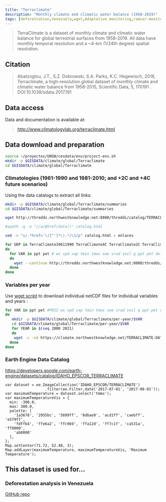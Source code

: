 ```yaml
---
title: "Terraclimate"
description: "Monthly climate and climatic water balance (1958-2019)"
tags: [deforestation,Venezuela,wget,Adaptative monitoring,ramsar-monitoring.org,Earth engine]
---
```


> TerraClimate is a dataset of monthly climate and climatic water balance for global terrestrial surfaces from 1958-2019. All data have monthly temporal resolution and a ~4-km (1/24th degree) spatial resolution.

## Citation

>Abatzoglou, J.T., S.Z. Dobrowski, S.A. Parks, K.C. Hegewisch, 2018, Terraclimate, a high-resolution global dataset of monthly climate and climatic water balance from 1958-2015, Scientific Data, 5, 170191 . DOI:10.1038/sdata.2017.191

## Data access

Data and documentation is available at:
>	http://www.climatologylab.org/terraclimate.html


## Data download and preparation

```sh
source ~/proyectos/UNSW/cesdata/env/project-env.sh
mkdir -p $GISDATA/climate/global/Terraclimate
cd $GISDATA/climate/global/Terraclimate
```

### Climatologies (1961-1990 and 1981-2010; and +2C and +4C future scenarios)​

Using the data catalogs to extract all links:

```sh
mkdir -p $GISDATA/climate/global/Terraclimate/summaries
cd $GISDATA/climate/global/Terraclimate/summaries

wget http://thredds.northwestknowledge.net:8080/thredds/catalog/TERRACLIMATE_ALL/summaries/catalog.html

#xpath -q -e "//a/@href/data()" catalog.html

sed -n "s/.*href='\([^']*\).*/\1/p" catalog.html > enlaces

for GRP in TerraClimate19611990 TerraClimate4C TerraClimate2C TerraClimate19812010
do
  for VAR in ppt pet # ws vpd vap tmin tmax swe srad soil q ppt pet def aet
  do
    wget --continue http://thredds.northwestknowledge.net:8080/thredds/fileServer/TERRACLIMATE_ALL/summaries/${GRP}_${VAR}.nc
  done
done
```


### Variables per year

Use [wget script](http://www.climatologylab.org/wget-terraclimate.html) to download individual netCDF files for individual variables and years :

```sh
for VAR in ppt pet #PDSI ws vpd vap tmin tmax swe srad soil q ppt pet def aet
do
   mkdir -p $GISDATA/climate/global/Terraclimate/per-year/$VAR
   cd $GISDATA/climate/global/Terraclimate/per-year/$VAR
   for YEAR in $(seq 2000 2021)
   do
    wget -c -nd https://climate.northwestknowledge.net/TERRACLIMATE-DATA/TerraClimate_${VAR}_${YEAR}.nc
  done
done
```

### Earth Engine Data Catalog

https://developers.google.com/earth-engine/datasets/catalog/IDAHO_EPSCOR_TERRACLIMATE

```{js}
var dataset = ee.ImageCollection('IDAHO_EPSCOR/TERRACLIMATE')
                  .filter(ee.Filter.date('2017-07-01', '2017-08-01'));
var maximumTemperature = dataset.select('tmmx');
var maximumTemperatureVis = {
  min: -300.0,
  max: 300.0,
  palette: [
    '1a3678', '2955bc', '5699ff', '8dbae9', 'acd1ff', 'caebff', 'e5f9ff',
    'fdffb4', 'ffe6a2', 'ffc969', 'ffa12d', 'ff7c1f', 'ca531a', 'ff0000',
    'ab0000'
  ],
};
Map.setCenter(71.72, 52.48, 3);
Map.addLayer(maximumTemperature, maximumTemperatureVis, 'Maximum Temperature');
```

## This dataset is used for...

### Deforestation analysis in Venezuela 

[GitHub repo](https://github.com/NeoMapas/datos-deforestacion-venezuela)

